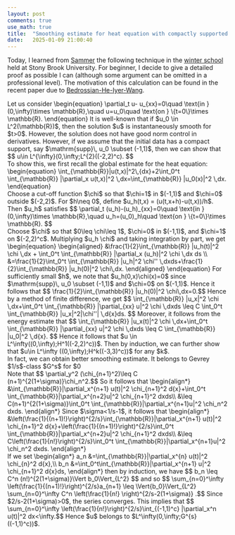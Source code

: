 ```yaml
---
layout: post
comments: true
use_math: true
title:  "Smoothing estimate for heat equation with compactly supported initial data"
date:   2025-01-09 21:00:40 
---
```


Today, I learned from [Sammer](https://www.math.ucdavis.edu/~sameer/) the following technique in the [winter school](https://scgp.stonybrook.edu/archives/44203) held at Stony Brook University. For beginner, I decide to give a detailed proof as possible I can (although some argument can be omitted in a professional level). The motivation of this calculation can be found in the recent paper due to [Bedrossian-He-Iyer-Wang](https://arxiv.org/pdf/2405.19233). 

<div>
Let us consider 
\begin{equation}
\partial_t u- u_{xx}=0\quad \text{in } (0,\infty)\times \mathbb{R},\quad u=u_0\quad \text{on } \{t=0\}\times \mathbb{R}.
\end{equation}
It is well-known that if $u_0 \in L^2(\mathbb{R})$, then the solution $u$ is instantaneously smooth for $t>0$. However, the solution does not have good norm control in derivatives. However, if we assume that the initial data has a compact support, say $\mathrm{supp}\, u_0 \subset (-1,1)$, then we can show that 
$$ u\in L^{\infty}(0,\infty;L^{2}((-2,2)^c). $$
</div>

<div>
To show this, we first recall the global estimate for the heat equation:
\begin{equation}
\int_{\mathbb{R}}|u(t,x)|^2\,{dx}+2\int_0^t \int_{\mathbb{R}} |\partial_x u(t,x)|^2 \,dx=\int_{\mathbb{R}} |u_0(x)|^2 \,dx.
\end{equation}
</div>
 
<div>
Choose a cut-off function $\chi$ so that $\chi=1$ in $(-1,1)$ and $\chi=0$ outside $(-2,2)$. For $h\neq 0$, define $u_h(t,x) = (u(t,x+h)-u(t,x))/h$. Then $u_h$ satisfies 
$$ \partial_t (u_h)-(u_h)_{xx}=0\quad \text{in } (0,\infty)\times \mathbb{R},\quad u_h=(u_0)_h\quad \text{on } \{t=0\}\times \mathbb{R}. 
$$
</div>

<div>
Choose $\chi$ so that $0\leq \chi\leq 1$, $\chi=0$ in $(-1,1)$, and $\chi=1$ on $(-2,2)^c$. Multiplying $u_h \chi$ and taking integration by part, we get 
\begin{equation}
\begin{aligned}
&\frac{1}{2}\int_{\mathbb{R}} |u_h(t)|^2 \chi \,dx + \int_0^t \int_{\mathbb{R}} |\partial_x (u_h)|^2 \chi \,dx ds \\
&=\frac{1}{2}\int_0^t \int_{\mathbb{R}} |u_h|^2 \chi'' \,dxds+\frac{1}{2}\int_{\mathbb{R}} |u_h(0)|^2 \chi\,dx.
\end{aligned}
\end{equation}
For sufficiently small $h$, we note that $u_h(0,x)\chi(x)=0$ since $\mathrm{supp}\, u_0 \subset (-1,1)$ and $\chi=0$ on $(-1,1)$. Hence it follows that
$$ \frac{1}{2}\int_{\mathbb{R}} |u_h(0)|^2 \chi\,dx=0.$$
Hence by a method of finite difference, we get 
$$ \int_{\mathbb{R}} |u_x|^2 \chi \,dx+\int_0^t \int_{\mathbb{R}} |\partial_{xx} u|^2 \chi \,dxds \leq C \int_0^t \int_{\mathbb{R}} |u_x|^2|\chi''| \,d{x}ds. $$
Moreover, it follows from the energy estimate that 
$$ \int_{\mathbb{R}} |u_x(t)|^2 \chi \,dx+\int_0^t \int_{\mathbb{R}} |\partial_{xx} u|^2 \chi \,dxds \leq C \int_{\mathbb{R}} |u_0|^2 \,d{x}. $$
Hence it follows that $u \in L^\infty((0,\infty);H^1((-2,2)^c))$. Then by induction, we can further show that $u\in L^\infty ((0,\infty);H^k((-3,3)^c))$ for any $k$. 
</div>
 
<div>
In fact, we can obtain better smoothing estimate. It belongs to Gevrey $1/s$-class $G^s$ for $0<s<1$ outside $(-1,1)$. Choose the following parameters 
$$ x_1 = \frac{3}{8},\quad x_{n+1}=x_n+\frac{c_\sigma}{n^{1+\sigma}},\quad y_n = x_n + \frac{c_\sigma}{100 n^{1+\sigma}},$$
where the constant $c_\sigma$ is chosen so that $c_\sigma \sum_{n=1}^\infty \frac{1}{n^{1+\sigma}}<1/8$. Define $\chi_n$ so that $\chi_n(y)=0$ for $-x_n<y<x_n$, and $\chi_n(y)=1$ for $\{-\infty<y<-y_n\}\cup \{y_n<y<\infty\}$ for $n\geq 1$. Then note that 
$$ \bigcap _{n=1}^\infty \{x_n=1\}\supset \left(-\infty,-\frac{1}{2}\right)\cup\left(\frac{1}{2},\infty\right),$$
$$ \mathrm{supp}\, (\nabla^k \chi_{n+1})\subset \{\chi_n=1\},$$
and 
$$ |\partial_x^j \chi_n|\leq C n^{j(1+\sigma)} \chi_{n-1}.$$
Following a similar argument, we get 
$$ \frac{d}{dt}\int_{\mathbb{R}} |\partial_x^{n+1} u|^2 \chi_{n+1}^2 dy + 2\int_{\mathbb{R}} |\partial_x^{n+2} u|^2 \chi_{n+1}^2 dy=\int_{\mathbb{R}} |\partial_x^{n+1} u|^2 \partial_x^2 (\chi_{n+1}^2)\,dx.$$
We will show that 
$$ \sum_{n=0}^\infty \left(\frac{1}{n!}\right)^{2/s} \Vert{\partial_x^n u}\Vert_{L^2}^2<\infty.$$
</div>
 
<div>
Note that 
$$  \partial_y^2 (\chi_{n+1}^2)\leq C (n+1)^{2(1+\sigma)}\chi_n^2.$$
So it follows that 
\begin{align*}
&\int_{\mathbb{R}}|\partial_x^{n+1} u(t)|^2 \chi_{n+1}^2 d{x}+\int_0^t \int_{\mathbb{R}}|\partial_x^{n+2}u|^2 \chi_{n+1}^2 dxds\\
&\leq C(n+1)^{2(1+\sigma)}\int_0^t \int_{\mathbb{R}}|\partial_x^{n+1}u|^2 \chi_n^2 dxds.
\end{align*}
 Since $\sigma<1/s-1$, it follows that
\begin{align*}
&\left(\frac{1}{(n+1)!}\right)^{2/s}\int_{\mathbb{R}}|\partial_x^{n+1} u(t)|^2 \chi_{n+1}^2 d{x}+\left(\frac{1}{(n+1)!}\right)^{2/s}\int_0^t \int_{\mathbb{R}}|\partial_x^{n+2}u|^2 \chi_{n+1}^2 dxds\\
&\leq C\left(\frac{1}{n!}\right)^{2/s}\int_0^t \int_{\mathbb{R}}|\partial_x^{n+1}u|^2 \chi_n^2 dxds.
\end{align*}
</div>
 
<div>
If we set 
\begin{align*}
a_n &=\int_{\mathbb{R}}|\partial_x^{n} u(t)|^2 \chi_{n}^2 d{x},\\
b_n &=\int_0^t\int_{\mathbb{R}}|\partial_x^{n+1} u|^2 \chi_{n+1}^2 d{x}ds,
\end{align*}
then by induction, we have 
$$ b_n \leq C^n (n!)^{2(1+\sigma)}\Vert b_0\Vert_{L^2} $$
and so 
$$ \sum_{n=0}^\infty \left(\frac{1}{(n+1)!}\right)^{2/s}a_{n+1} \leq \Vert{b_0}\Vert_{L^2} \sum_{n=0}^\infty C^n \left(\frac{1}{n!} \right)^{2/s-2(1+\sigma)} .$$
Since $2/s-2(1+\sigma)>0$, the series converges. This implies that 
$$ \sum_{n=0}^\infty \left(\frac{1}{n!}\right)^{2/s}\int_{(-1,1)^c} |\partial_x^n u(t)|^2 dx<\infty.$$
Hence $u$ belongs to $L^\infty(0,\infty;G^{s}((-1,1)^c))$. 
</div>
